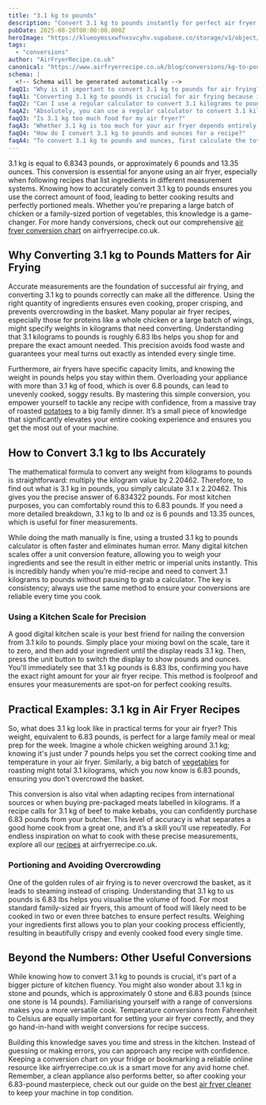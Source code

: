 ```yaml
---
title: "3.1 kg to pounds"
description: "Convert 3.1 kg to pounds instantly for perfect air fryer portions. Get easy measurements for any recipe with our simple guide."
pubDate: 2025-08-20T00:00:00.000Z
heroImage: "https://klueoymssxwfnxsvcyhv.supabase.co/storage/v1/object/public/Shmucket/3-1-kg-to-pounds.webp"
tags:
  - "conversions"
author: "AirFryerRecipe.co.uk"
canonical: "https://www.airfryerrecipe.co.uk/blog/conversions/kg-to-pounds/3-1-kg-to-pounds"
schema: |
  <!-- Schema will be generated automatically -->
faqQ1: "Why is it important to convert 3.1 kg to pounds for air frying?"
faqA1: "Converting 3.1 kg to pounds is crucial for air frying because it ensures you use the correct amount of food for your appliance's capacity. Overloading the basket with too much weight, like a full 3.1 kg (6.83 lbs), prevents proper air circulation, leading to uneven, soggy results instead of crispy, perfectly cooked food. Accurate conversion guarantees perfect portioning and optimal cooking performance every time."
faqQ2: "Can I use a regular calculator to convert 3.1 kilograms to pounds?"
faqA2: "Absolutely, you can use a regular calculator to convert 3.1 kilograms to pounds by multiplying 3.1 by 2.20462, which gives you approximately 6.83 pounds. However, for ultimate convenience and accuracy in the kitchen, a digital kitchen scale with a unit conversion function is highly recommended. It allows you to weigh your ingredients directly and toggle between kilograms and pounds instantly, eliminating any potential for error."
faqQ3: "Is 3.1 kg too much food for my air fryer?"
faqA3: "Whether 3.1 kg is too much for your air fryer depends entirely on your specific model's capacity. For most standard family-sized air fryers, 3.1 kg (or 6.83 pounds) of food is a very large quantity that will almost certainly require cooking in multiple batches. It's essential to check your appliance's manual for its maximum recommended weight capacity and always avoid overcrowding the basket to ensure hot air can circulate freely for crispy results."
faqQ4: "How do I convert 3.1 kg to pounds and ounces for a recipe?"
faqA4: "To convert 3.1 kg to pounds and ounces, first calculate the total pounds: 3.1 x 2.20462 = 6.834322 pounds. The whole number is 6 pounds. Then, multiply the decimal part (0.834322) by 16 to get the ounces: 0.834322 x 16 = approximately 13.35 ounces. So, 3.1 kg is equal to 6 pounds and 13.35 ounces. For most cooking purposes, rounding to 6 pounds and 13 ounces is perfectly acceptable."
---
```

<p>3.1 kg is equal to 6.8343 pounds, or approximately 6 pounds and 13.35 ounces. This conversion is essential for anyone using an air fryer, especially when following recipes that list ingredients in different measurement systems. Knowing how to accurately convert 3.1 kg to pounds ensures you use the correct amount of food, leading to better cooking results and perfectly portioned meals. Whether you're preparing a large batch of chicken or a family-sized portion of vegetables, this knowledge is a game-changer. For more handy conversions, check out our comprehensive <a href="https://www.airfryerrecipe.co.uk/air-fryer-conversion-chart">air fryer conversion chart</a> on airfryerrecipe.co.uk.</p>

<h2>Why Converting 3.1 kg to Pounds Matters for Air Frying</h2>
<p>Accurate measurements are the foundation of successful air frying, and converting 3.1 kg to pounds correctly can make all the difference. Using the right quantity of ingredients ensures even cooking, proper crisping, and prevents overcrowding in the basket. Many popular air fryer recipes, especially those for proteins like a whole chicken or a large batch of wings, might specify weights in kilograms that need converting. Understanding that 3.1 kilograms to pounds is roughly 6.83 lbs helps you shop for and prepare the exact amount needed. This precision avoids food waste and guarantees your meal turns out exactly as intended every single time.</p>
<p>Furthermore, air fryers have specific capacity limits, and knowing the weight in pounds helps you stay within them. Overloading your appliance with more than 3.1 kg of food, which is over 6.8 pounds, can lead to unevenly cooked, soggy results. By mastering this simple conversion, you empower yourself to tackle any recipe with confidence, from a massive tray of roasted <a href="https://www.airfryerrecipe.co.uk/recipe-category/potatoes">potatoes</a> to a big family dinner. It’s a small piece of knowledge that significantly elevates your entire cooking experience and ensures you get the most out of your machine.</p>

<h2>How to Convert 3.1 kg to lbs Accurately</h2>
<p>The mathematical formula to convert any weight from kilograms to pounds is straightforward: multiply the kilogram value by 2.20462. Therefore, to find out what is 3.1 kg in pounds, you simply calculate 3.1 x 2.20462. This gives you the precise answer of 6.834322 pounds. For most kitchen purposes, you can comfortably round this to 6.83 pounds. If you need a more detailed breakdown, 3.1 kg to lb and oz is 6 pounds and 13.35 ounces, which is useful for finer measurements.</p>
<p>While doing the math manually is fine, using a trusted 3.1 kg to pounds calculator is often faster and eliminates human error. Many digital kitchen scales offer a unit conversion feature, allowing you to weigh your ingredients and see the result in either metric or imperial units instantly. This is incredibly handy when you’re mid-recipe and need to convert 3.1 kilograms to pounds without pausing to grab a calculator. The key is consistency; always use the same method to ensure your conversions are reliable every time you cook.</p>

<h3>Using a Kitchen Scale for Precision</h3>
<p>A good digital kitchen scale is your best friend for nailing the conversion from 3.1 kilo to pounds. Simply place your mixing bowl on the scale, tare it to zero, and then add your ingredient until the display reads 3.1 kg. Then, press the unit button to switch the display to show pounds and ounces. You'll immediately see that 3.1 kg pounds is 6.83 lbs, confirming you have the exact right amount for your air fryer recipe. This method is foolproof and ensures your measurements are spot-on for perfect cooking results.</p>

<h2>Practical Examples: 3.1 kg in Air Fryer Recipes</h2>
<p>So, what does 3.1 kg look like in practical terms for your air fryer? This weight, equivalent to 6.83 pounds, is perfect for a large family meal or meal prep for the week. Imagine a whole chicken weighing around 3.1 kg; knowing it's just under 7 pounds helps you set the correct cooking time and temperature in your air fryer. Similarly, a big batch of <a href="https://www.airfryerrecipe.co.uk/recipe-category/vegetables">vegetables</a> for roasting might total 3.1 kilograms, which you now know is 6.83 pounds, ensuring you don't overcrowd the basket.</p>
<p>This conversion is also vital when adapting recipes from international sources or when buying pre-packaged meats labelled in kilograms. If a recipe calls for 3.1 kg of beef to make kebabs, you can confidently purchase 6.83 pounds from your butcher. This level of accuracy is what separates a good home cook from a great one, and it’s a skill you’ll use repeatedly. For endless inspiration on what to cook with these precise measurements, explore all our <a href="https://www.airfryerrecipe.co.uk/recipes">recipes</a> at airfryerrecipe.co.uk.</p>

<h3>Portioning and Avoiding Overcrowding</h3>
<p>One of the golden rules of air frying is to never overcrowd the basket, as it leads to steaming instead of crisping. Understanding that 3.1 kg to us pounds is 6.83 lbs helps you visualise the volume of food. For most standard family-sized air fryers, this amount of food will likely need to be cooked in two or even three batches to ensure perfect results. Weighing your ingredients first allows you to plan your cooking process efficiently, resulting in beautifully crispy and evenly cooked food every single time.</p>

<h2>Beyond the Numbers: Other Useful Conversions</h2>
<p>While knowing how to convert 3.1 kg to pounds is crucial, it's part of a bigger picture of kitchen fluency. You might also wonder about 3.1 kg in stone and pounds, which is approximately 0 stone and 6.83 pounds (since one stone is 14 pounds). Familiarising yourself with a range of conversions makes you a more versatile cook. Temperature conversions from Fahrenheit to Celsius are equally important for setting your air fryer correctly, and they go hand-in-hand with weight conversions for recipe success.</p>
<p>Building this knowledge saves you time and stress in the kitchen. Instead of guessing or making errors, you can approach any recipe with confidence. Keeping a conversion chart on your fridge or bookmarking a reliable online resource like airfryerrecipe.co.uk is a smart move for any avid home chef. Remember, a clean appliance also performs better, so after cooking your 6.83-pound masterpiece, check out our guide on the best <a href="https://www.airfryerrecipe.co.uk/air-fryer-cleaner">air fryer cleaner</a> to keep your machine in top condition.</p>
